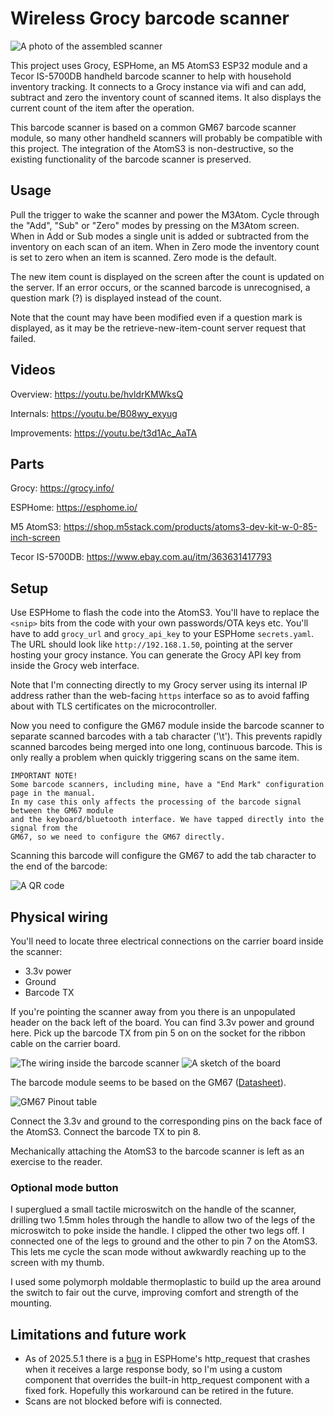 # Wireless Grocy barcode scanner

![A photo of the assembled scanner](scanner.jpg)

This project uses Grocy, ESPHome, an M5 AtomS3 ESP32 module and a Tecor IS-5700DB handheld barcode scanner
to help with household inventory tracking. It connects to a Grocy instance via wifi and can
add, subtract and zero the inventory count of scanned items. It also displays the current
count of the item after the operation.

This barcode scanner is based on a common GM67 barcode scanner module, so many other handheld
scanners will probably be compatible with this project. The integration of the AtomS3 is
non-destructive, so the existing functionality of the barcode scanner is preserved.

## Usage

Pull the trigger to wake the scanner and power the M3Atom. Cycle through the "Add", "Sub" or
"Zero" modes by pressing on the M3Atom screen. When in Add or Sub modes a single unit is added
or subtracted from the inventory on each scan of an item. When in Zero mode the inventory count
is set to zero when an item is scanned. Zero mode is the default.

The new item count is displayed on the screen after the count is updated on the server. If an
error occurs, or the scanned barcode is unrecognised, a question mark (?) is displayed instead
of the count.

Note that the count may have been modified even if a question mark is displayed, as it may be
the retrieve-new-item-count server request that failed.

## Videos

Overview: https://youtu.be/hvldrKMWksQ

Internals: https://youtu.be/B08wy_exyug

Improvements: https://youtu.be/t3d1Ac_AaTA

## Parts

Grocy: https://grocy.info/

ESPHome: https://esphome.io/

M5 AtomS3: https://shop.m5stack.com/products/atoms3-dev-kit-w-0-85-inch-screen

Tecor IS-5700DB: https://www.ebay.com.au/itm/363631417793

## Setup

Use ESPHome to flash the code into the AtomS3. You'll have to replace the `<snip>` bits
from the code with your own passwords/OTA keys etc. You'll have to add `grocy_url` and
`grocy_api_key` to your ESPHome `secrets.yaml`. The URL should look like
`http://192.168.1.50`, pointing at the server hosting your grocy instance. You can generate
the Grocy API key from inside the Grocy web interface.

Note that I'm connecting directly to my Grocy server using its internal IP address rather
than the web-facing `https` interface so as to avoid faffing about with TLS certificates
on the microcontroller.

Now you need to configure the GM67 module inside the barcode scanner to separate scanned
barcodes with a tab character ('\t'). This prevents rapidly scanned barcodes being merged
into one long, continuous barcode. This is only really a problem when quickly triggering
scans on the same item.

    IMPORTANT NOTE!
    Some barcode scanners, including mine, have a "End Mark" configuration page in the manual.
    In my case this only affects the processing of the barcode signal between the GM67 module
    and the keyboard/bluetooth interface. We have tapped directly into the signal from the
    GM67, so we need to configure the GM67 directly.

Scanning this barcode will configure the GM67 to add the tab character to the end of the barcode:

![A QR code](tab_qr_code.jpg)

## Physical wiring

You'll need to locate three electrical connections on the carrier board inside the scanner:

  * 3.3v power
  * Ground
  * Barcode TX

If you're pointing the scanner away from you there is an unpopulated header on the back left
of the board. You can find 3.3v power and ground here. Pick up the barcode TX from pin 5 on
on the socket for the ribbon cable on the carrier board.

![The wiring inside the barcode scanner](GM67-internals.jpg)
![A sketch of the board](GM67-diagram.jpg)

The barcode module seems to be based on the GM67 ([Datasheet](https://hubtronics.in/docs/GM67-Barcode-module.pdf)).

![GM67 Pinout table](GM67-pinout.jpg)

Connect the 3.3v and ground to the corresponding pins on the back face of the AtomS3. Connect
the barcode TX to pin 8.

Mechanically attaching the AtomS3 to the barcode scanner is left as an exercise to the reader.

### Optional mode button

I superglued a small tactile microswitch on the handle of the scanner, drilling two 1.5mm holes through the handle
to allow two of the legs of the microswitch to poke inside the handle. I clipped the other two legs off. I connected
one of the legs to ground and the other to pin 7 on the AtomS3. This lets me cycle the scan mode without
awkwardly reaching up to the screen with my thumb.

I used some polymorph moldable thermoplastic to build up the area around the switch to fair out the curve, improving
comfort and strength of the mounting.

## Limitations and future work

  * As of 2025.5.1 there is a [bug](https://github.com/esphome/issues/issues/5949) in ESPHome's http_request that crashes when it receives a
    large response body, so I'm using a custom component that overrides the built-in http_request
    component with a fixed fork. Hopefully this workaround can be retired in the future.
  * Scans are not blocked before wifi is connected.